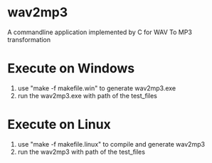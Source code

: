 # wav2mp3
A commandline application implemented by C for WAV To MP3 transformation

# Execute on Windows
1. use "make -f makefile.win" to generate wav2mp3.exe
2. run the wav2mp3.exe with path of the test_files

# Execute on Linux
1. use "make -f makefile.linux" to compile and generate wav2mp3
2. run the wav2mp3 with path of the test_files


